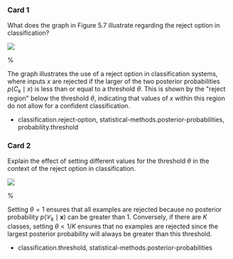   
### Card 1

What does the graph in Figure 5.7 illustrate regarding the reject option in classification?

![](https://cdn.mathpix.com/cropped/2024_05_26_49629de898dc2113d75dg-1.jpg?height=523&width=672&top_left_y=215&top_left_x=973)

%

The graph illustrates the use of a reject option in classification systems, where inputs $x$ are rejected if the larger of the two posterior probabilities $p(C_k \mid x)$ is less than or equal to a threshold $\theta$. This is shown by the "reject region" below the threshold $\theta$, indicating that values of $x$ within this region do not allow for a confident classification.

- classification.reject-option, statistical-methods.posterior-probabilities, probability.threshold


### Card 2

Explain the effect of setting different values for the threshold $\theta$ in the context of the reject option in classification.

![](https://cdn.mathpix.com/cropped/2024_05_26_49629de898dc2113d75dg-1.jpg?height=523&width=672&top_left_y=215&top_left_x=973)

%

Setting $\theta=1$ ensures that all examples are rejected because no posterior probability $p\left(\mathcal{C}_{k} \mid \mathbf{x}\right)$ can be greater than 1. Conversely, if there are $K$ classes, setting $\theta<1/K$ ensures that no examples are rejected since the largest posterior probability will always be greater than this threshold.

- classification.threshold, statistical-methods.posterior-probabilities